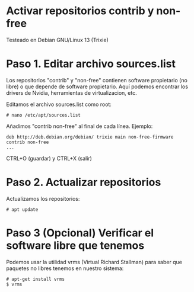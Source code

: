 # Activar repositorios contrib y non-free

Testeado en Debian GNU/Linux 13 (Trixie)

# Paso 1. Editar archivo sources.list

Los repositorios "contrib" y "non-free" contienen software propietario (no libre) o que depende de software propietario. Aquí podemos encontrar los drivers de Nvidia, herramientas de virtualizacion, etc.

Editamos el archivo sources.list como root:

```
# nano /etc/apt/sources.list
```

Añadimos "contrib non-free" al final de cada línea. Ejemplo:

```
deb http://deb.debian.org/debian/ trixie main non-free-firmware contrib non-free
...

```

CTRL+O (guardar) y CTRL+X (salir)

# Paso 2. Actualizar repositorios

Actualizamos los repositorios:

```
# apt update
```

# Paso 3 (Opcional) Verificar el software libre que tenemos

Podemos usar la utilidad vrms (Virtual Richard Stallman) para saber que paquetes no libres tenemos en nuestro sistema:

```
# apt-get install vrms
$ vrms
```
